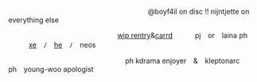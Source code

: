 ⠀⠀⠀⠀⠀⠀⠀⠀⠀⠀⠀⠀⠀⠀⠀⠀⠀⠀⠀⠀⠀⠀⠀⠀⠀ ⠀⠀@boyf4il on disc !! nijntjette on everything else

⠀⠀⠀⠀⠀⠀⠀⠀⠀⠀⠀⠀⠀⠀  ⠀⠀⠀⠀⠀⠀⠀[wip rentry](https://rentry.co/boyf4il)&[carrd](https://carrd.co/nijntjette)
⠀⠀⠀⠀pj⠀  or⠀  laina ph
⠀⠀⠀⠀[xe](https://pronouns.cc/nijntje)⠀  ﾉ⠀  [he](https://pronouns.cc/nijntje)⠀  ﾉ⠀  neos

⠀⠀⠀⠀⠀⠀⠀⠀⠀  ⠀⠀⠀⠀⠀    ⠀⠀  ⠀⠀            ⠀⠀  ⠀ph kdrama enjoyer⠀  &⠀  kleptonarc⠀  ph⠀  young-woo apologist
